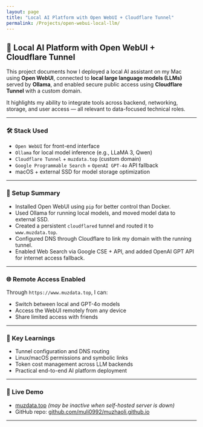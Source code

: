 ```yaml
---
layout: page
title: "Local AI Platform with Open WebUI + Cloudflare Tunnel"
permalink: /Projects/open-webui-local-llm/
---
```


## 🚀 Local AI Platform with Open WebUI + Cloudflare Tunnel

This project documents how I deployed a local AI assistant on my Mac using **Open WebUI**, connected to **local large language models (LLMs)** served by **Ollama**, and enabled secure public access using **Cloudflare Tunnel** with a custom domain.

It highlights my ability to integrate tools across backend, networking, storage, and user access — all relevant to data-focused technical roles.

---

### 🛠️ Stack Used
- `Open WebUI` for front-end interface
- `Ollama` for local model inference (e.g., LLaMA 3, Qwen)
- `Cloudflare Tunnel` + `muzdata.top` (custom domain)
- `Google Programmable Search` + `OpenAI GPT-4o` API fallback
- macOS + external SSD for model storage optimization

---

### 🔧 Setup Summary

- Installed Open WebUI using `pip` for better control than Docker.
- Used Ollama for running local models, and moved model data to external SSD.
- Created a persistent `cloudflared` tunnel and routed it to `www.muzdata.top`.
- Configured DNS through Cloudflare to link my domain with the running tunnel.
- Enabled Web Search via Google CSE + API, and added OpenAI GPT API for internet access fallback.

---

### 🌐 Remote Access Enabled
Through `https://www.muzdata.top`, I can:
- Switch between local and GPT-4o models
- Access the WebUI remotely from any device
- Share limited access with friends

---

### 🧠 Key Learnings
- Tunnel configuration and DNS routing
- Linux/macOS permissions and symbolic links
- Token cost management across LLM backends
- Practical end-to-end AI platform deployment

---

### 📌 Live Demo
- [muzdata.top](https://www.muzdata.top) *(may be inactive when self-hosted server is down)*
- GitHub repo: [github.com/muli0992/muzhaoli.github.io](https://github.com/muli0992/muzhaoli.github.io)

---

